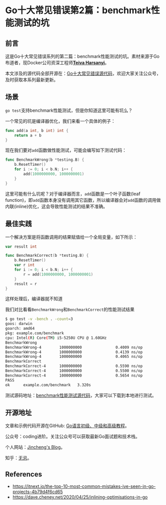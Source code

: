 # Go十大常见错误第2篇：benchmark性能测试的坑

## 前言

这是Go十大常见错误系列的第二篇：benchmark性能测试的坑。素材来源于Go布道者，现Docker公司资深工程师[**Teiva Harsanyi**](https://teivah.medium.com/)。

本文涉及的源代码全部开源在：[Go十大常见错误源代码](https://github.com/jincheng9/go-tutorial/tree/main/workspace/senior/p28)，欢迎大家关注公众号，及时获取本系列最新更新。



## 场景

`go test`支持benchmark性能测试，但是你知道这里可能有坑么？

一个常见的坑是编译器优化，我们来看一个具体的例子：

```go
func add(a int, b int) int {
	return a + b
}
```

现在我们要对`add`函数做性能测试，可能会编写如下测试代码：

```go
func BenchmarkWrong(b *testing.B) {
	b.ResetTimer()
	for i := 0; i < b.N; i++ {
		add(1000000000, 1000000001)
	}
}
```

这里可能有什么坑呢？对于编译器而言，`add`函数是一个叶子函数(leaf function)，即`add`函数本身没有调用其它函数，所以编译器会对`add`函数的调用做内联(inline)优化，这会导致性能测试的结果不准确。



## 最佳实践

一个解决方案是将函数调用的结果赋值给一个全局变量，如下所示：

```go
var result int

func BenchmarkCorrect(b *testing.B) {
	b.ResetTimer()
	var r int
	for i := 0; i < b.N; i++ {
		r = add(1000000000, 1000000001)
	}
	result = r
}
```

这样处理后，编译器就不知道



我们对比看看`BenchmarkWrong`和`BenchmarkCorrect`的性能测试结果

```bash
$ go test -v -bench . -count=3
goos: darwin
goarch: amd64
pkg: example.com/benchmark
cpu: Intel(R) Core(TM) i5-5250U CPU @ 1.60GHz
BenchmarkWrong
BenchmarkWrong-4        1000000000               0.4009 ns/op
BenchmarkWrong-4        1000000000               0.4139 ns/op
BenchmarkWrong-4        1000000000               0.4065 ns/op
BenchmarkCorrect
BenchmarkCorrect-4      1000000000               0.5590 ns/op
BenchmarkCorrect-4      1000000000               0.5500 ns/op
BenchmarkCorrect-4      1000000000               0.5654 ns/op
PASS
ok      example.com/benchmark   3.320s
```



测试源码地址：[benchmark性能测试源代码](https://github.com/jincheng9/go-tutorial/tree/main/workspace/senior/p28/benchmark)，大家可以下载到本地进行测试。



## 开源地址

文章和示例代码开源在GitHub: [Go语言初级、中级和高级教程](https://github.com/jincheng9/go-tutorial)。

公众号：coding进阶。关注公众号可以获取最新Go面试题和技术栈。

个人网站：[Jincheng's Blog](https://jincheng9.github.io/)。

知乎：[无忌](https://www.zhihu.com/people/thucuhkwuji)。



## References

* https://itnext.io/the-top-10-most-common-mistakes-ive-seen-in-go-projects-4b79d4f6cd65
* https://dave.cheney.net/2020/04/25/inlining-optimisations-in-go